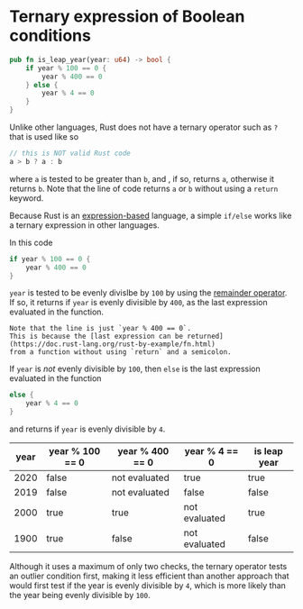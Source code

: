 # Ternary expression of Boolean conditions

```rust
pub fn is_leap_year(year: u64) -> bool {
    if year % 100 == 0 {
        year % 400 == 0
    } else {
        year % 4 == 0
    }
}
```

Unlike other languages, Rust does not have a ternary operator such as `?` that is used like so

```c
// this is NOT valid Rust code
a > b ? a : b
```

where `a` is tested to be greater than `b`, and , if so, returns `a`, otherwise it returns `b`.
Note that the line of code returns `a` or `b` without using a `return` keyword.

Because Rust is an [expression-based][expression-based] language, a simple `if/else` works like a ternary expression in other languages.

In this code

```rust
if year % 100 == 0 {
    year % 400 == 0
}
```

`year` is tested to be evenly divislbe by `100` by using the [remainder operator][remainder-operator].
If so, it returns if `year` is evenly divisible by `400`, as the last expression evaluated in the function.

```exercism/note
Note that the line is just `year % 400 == 0`.
This is because the [last expression can be returned](https://doc.rust-lang.org/rust-by-example/fn.html)
from a function without using `return` and a semicolon.
```

If `year` is _not_ evenly divisible by `100`, then `else` is the last expression evaluated in the function

```rust
else {
    year % 4 == 0
}
```

and returns if `year` is evenly divisible by `4`.

| year | year % 100 == 0 | year % 400 == 0 | year % 4 == 0  | is leap year |
| ---- | --------------- | --------------- | -------------- | ------------ |
| 2020 |           false |   not evaluated |           true |        true  |
| 2019 |           false |   not evaluated |          false |       false  |
| 2000 |           true  |            true |  not evaluated |        true  |
| 1900 |           true  |           false |  not evaluated |        false |

Although it uses a maximum of only two checks, the ternary operator tests an outlier condition first,
making it less efficient than another approach that would first test if the year is evenly divisible by `4`,
which is more likely than the year being evenly divisible by `100`.

[remainder-operator]: https://doc.rust-lang.org/std/ops/trait.Rem.html
[expression-based]: https://doc.rust-lang.org/reference/statements-and-expressions.html
